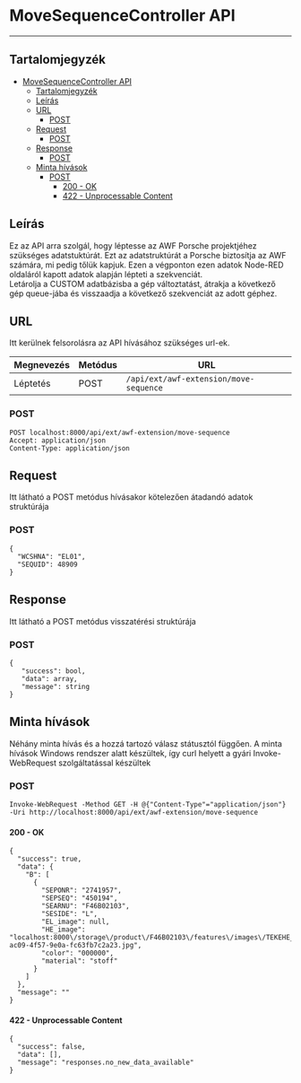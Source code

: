 # MoveSequenceController API
<hr>

## Tartalomjegyzék
<!-- TOC -->
* [MoveSequenceController API](#movesequencecontroller-api)
  * [Tartalomjegyzék](#tartalomjegyzék)
  * [Leírás](#leírás)
  * [URL](#url)
    * [POST](#post)
  * [Request](#request)
    * [POST](#post-1)
  * [Response](#response)
    * [POST](#post-2)
  * [Minta hívások](#minta-hívások)
    * [POST](#post-3)
      * [200 - OK](#200---ok)
      * [422 - Unprocessable Content](#422---unprocessable-content)
<!-- TOC -->

## Leírás
Ez az API arra szolgál, hogy léptesse az AWF Porsche projektjéhez szükséges adatstuktúrát. Ezt az adatstruktúrát a
Porsche biztosítja az AWF számára, mi pedig tőlük kapjuk. Ezen a végponton ezen adatok Node-RED oldaláról kapott adatok 
alapján lépteti a szekvenciát. <br />
Letárolja a CUSTOM adatbázisba a gép változtatást, átrakja a következő gép queue-jába és visszaadja a következő 
szekvenciát az adott géphez.  

## URL
Itt kerülnek felsorolásra az API hívásához szükséges url-ek.

| Megnevezés | Metódus | URL                                    |
|------------|---------|----------------------------------------|
| Léptetés   | POST    | `/api/ext/awf-extension/move-sequence` |


### POST
```
POST localhost:8000/api/ext/awf-extension/move-sequence
Accept: application/json
Content-Type: application/json
```

## Request
Itt látható a POST metódus hívásakor kötelezően átadandó adatok struktúrája

### POST
```
{
  "WCSHNA": "EL01",
  "SEQUID": 48909
}
```

## Response
Itt látható a POST metódus visszatérési struktúrája

### POST
```
{
   "success": bool,
   "data": array,
   "message": string
}
```

## Minta hívások
Néhány minta hívás és a hozzá tartozó válasz státusztól függően.
A minta hívások Windows rendszer alatt készültek, így curl helyett a gyári Invoke-WebRequest szolgáltatással készültek

### POST
`Invoke-WebRequest -Method GET -H @{"Content-Type"="application/json"} -Uri http://localhost:8000/api/ext/awf-extension/move-sequence`

#### 200 - OK
```
{
  "success": true,
  "data": {
    "B": [
      {
        "SEPONR": "2741957",
        "SEPSEQ": "450194",
        "SEARNU": "F46B02103",
        "SESIDE": "L",
        "EL_image": null,
        "HE_image": "localhost:8000\/storage\/product\/F46B02103\/features\/images\/TEKEHE_9b0b27e9-ac09-4f57-9e0a-fc63fb7c2a23.jpg",
        "color": "000000",
        "material": "stoff"
      }
    ]
  },
  "message": ""
}
```

#### 422 - Unprocessable Content
```
{
  "success": false,
  "data": [],
  "message": "responses.no_new_data_available"
}
```
